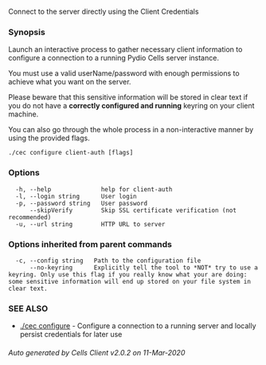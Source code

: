 Connect to the server directly using the Client Credentials

### Synopsis


Launch an interactive process to gather necessary client information to configure a connection to a running Pydio Cells server instance.

You must use a valid userName/password with enough permissions to achieve what you want on the server.

Please beware that this sensitive information will be stored in clear text if you do not have a **correctly configured and running** keyring on your client machine.

You can also go through the whole process in a non-interactive manner by using the provided flags.


```
./cec configure client-auth [flags]
```

### Options

```
  -h, --help              help for client-auth
  -l, --login string      User login
  -p, --password string   User password
      --skipVerify        Skip SSL certificate verification (not recommended)
  -u, --url string        HTTP URL to server
```

### Options inherited from parent commands

```
  -c, --config string   Path to the configuration file
      --no-keyring      Explicitly tell the tool to *NOT* try to use a keyring. Only use this flag if you really know what your are doing: some sensitive information will end up stored on your file system in clear text.
```

### SEE ALSO

* [./cec configure](./cec-configure)	 - Configure a connection to a running server and locally persist credentials for later use

###### Auto generated by Cells Client v2.0.2 on 11-Mar-2020
